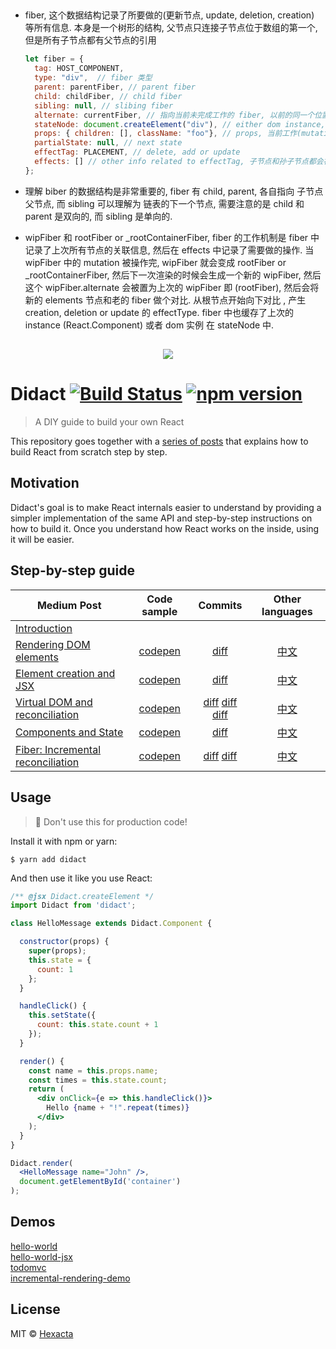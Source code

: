 ##

* fiber, 这个数据结构记录了所要做的(更新节点, update, deletion, creation) 等所有信息. 本身是一个树形的结构, 
  父节点只连接子节点位于数组的第一个, 但是所有子节点都有父节点的引用

  ```js
  let fiber = {
    tag: HOST_COMPONENT,  
    type: "div",  // fiber 类型
    parent: parentFiber, // parent fiber
    child: childFiber, // child fiber
    sibling: null, // slibing fiber
    alternate: currentFiber, // 指向当前未完成工作的 fiber, 以前的同一个位置节点的 fiber, 是为了记录 onUpdate(preProps, nextProps) 的 preProps 用的
    stateNode: document.createElement("div"), // either dom instance, or a (React)class component instance
    props: { children: [], className: "foo"}, // props, 当前工作(mutation) 需要更新的props
    partialState: null, // next state
    effectTag: PLACEMENT, // delete, add or update 
    effects: [] // other info related to effectTag, 子节点和孙子节点都会被pull 上来, 这里边只有root节点会真正用来操作dom, type of `fiber[]`
  };
  ```

* 理解 biber 的数据结构是非常重要的, fiber 有 child, parent, 各自指向 子节点 父节点, 而 sibling 可以理解为
  链表的下一个节点, 需要注意的是 child 和 parent 是双向的, 而 sibling 是单向的.



* wipFiber 和 rootFiber or _rootContainerFiber, fiber 的工作机制是 fiber 中记录了上次所有节点的关联信息, 然后在 effects 中记录了需要做的操作.
  当 wipFiber 中的 mutation 被操作完, wipFiber 就会变成 rootFiber or _rootContainerFiber, 然后下一次渲染的时候会生成一个新的 wipFiber, 然后
  这个 wipFiber.alternate 会被置为上次的 wipFiber 即 (rootFiber), 然后会将新的 elements 节点和老的 fiber 做个对比. 从根节点开始向下对比
  , 产生 creation, deletion or update 的 effectType. fiber 中也缓存了上次的 instance (React.Component) 或者 dom 实例 在 stateNode 中.






##

<p align="center"><img src="https://cloud.githubusercontent.com/assets/1911623/26426031/5176c348-40ad-11e7-9f1a-1e2f8840b562.jpeg"></p>

# Didact [![Build Status](https://travis-ci.org/hexacta/didact.svg?branch=master)](https://travis-ci.org/hexacta/didact) [![npm version](https://img.shields.io/npm/v/didact.svg?style=flat)](https://www.npmjs.com/package/didact)
 
> A DIY guide to build your own React

This repository goes together with a [series of posts](https://engineering.hexacta.com/didact-learning-how-react-works-by-building-it-from-scratch-51007984e5c5) that explains how to build React from scratch step by step.  


## Motivation

Didact's goal is to make React internals easier to understand by providing a simpler implementation of the same API and step-by-step instructions on how to build it. Once you understand how React works on the inside, using it will be easier. 

## Step-by-step guide

| Medium Post | Code sample | Commits | Other languages |
| --- | :---: | :---: | :---: |
| [Introduction](https://engineering.hexacta.com/didact-learning-how-react-works-by-building-it-from-scratch-51007984e5c5) |  |  |  |
| [Rendering DOM elements](https://engineering.hexacta.com/didact-rendering-dom-elements-91c9aa08323b) | [codepen](https://codepen.io/pomber/pen/eWbwBq?editors=0010) | [diff](https://github.com/hexacta/didact/commit/fc4d360d91a1e68f0442d39dbce5b9cca5a08f24) | [中文](https://github.com/chinanf-boy/didact-explain#1-%E6%B8%B2%E6%9F%93dom%E5%85%83%E7%B4%A0) |
| [Element creation and JSX](https://engineering.hexacta.com/didact-element-creation-and-jsx-d05171c55c56) | [codepen](https://codepen.io/pomber/pen/xdmoWE?editors=0010) | [diff](https://github.com/hexacta/didact/commit/15010f8e7b8b54841d1e2dd9eacf7b3c06b1a24b) | [中文](https://github.com/chinanf-boy/didact-explain#2-%E5%85%83%E7%B4%A0%E5%88%9B%E5%BB%BA%E5%92%8Cjsx) |
| [Virtual DOM and reconciliation](https://engineering.hexacta.com/didact-instances-reconciliation-and-virtual-dom-9316d650f1d0) | [codepen](https://codepen.io/pomber/pen/WjLqYW?editors=0010)  | [diff](https://github.com/hexacta/didact/commit/8eb7ffd6f5e210526fb4c274c4f60d609fe2f810) [diff](https://github.com/hexacta/didact/commit/6f5fdb7331ed77ba497fa5917d920eafe1f4c8dc) [diff](https://github.com/hexacta/didact/commit/35619a039d48171a6e6c53bd433ed049f2d718cb) | [中文](https://github.com/chinanf-boy/didact-explain#3-%E5%AE%9E%E4%BE%8B-%E5%AF%B9%E6%AF%94%E5%92%8C%E8%99%9A%E6%8B%9Fdom) |
| [Components and State](https://engineering.hexacta.com/didact-components-and-state-53ab4c900e37) | [codepen](https://codepen.io/pomber/pen/RVqBrx) | [diff](https://github.com/hexacta/didact/commit/2e290ff5c486b8a3f361abcbc6e36e2c21db30b8) | [中文](https://github.com/chinanf-boy/didact-explain#4-%E7%BB%84%E4%BB%B6%E5%92%8C%E7%8A%B6%E6%80%81) |
| [Fiber: Incremental reconciliation](https://engineering.hexacta.com/didact-fiber-incremental-reconciliation-b2fe028dcaec) | [codepen](https://codepen.io/pomber/pen/veVOdd) | [diff](https://github.com/hexacta/didact/commit/6174a2289e69895acd8fc85abdc3aaff1ded9011) [diff](https://github.com/hexacta/didact/commit/accafb81e116a0569f8b7d70e5b233e14af999ad) | [中文](https://github.com/chinanf-boy/didact-explain#5-fibre-%E9%80%92%E5%A2%9E%E5%AF%B9%E6%AF%94) |

## Usage
> 🚧 Don't use this for production code!

Install it with npm or yarn:  

```
$ yarn add didact
```

And then use it like you use React:  

```jsx
/** @jsx Didact.createElement */
import Didact from 'didact';

class HelloMessage extends Didact.Component {

  constructor(props) {
    super(props);
    this.state = {
      count: 1
    };
  }

  handleClick() {
    this.setState({
      count: this.state.count + 1
    });
  }

  render() {
    const name = this.props.name;
    const times = this.state.count;
    return (
      <div onClick={e => this.handleClick()}>
        Hello {name + "!".repeat(times)}
      </div>
    );
  }
}

Didact.render(
  <HelloMessage name="John" />,
  document.getElementById('container')
);
```

## Demos
[hello-world](https://rawgit.com/hexacta/didact/master/examples/hello-world/index.html)  
[hello-world-jsx](https://rawgit.com/hexacta/didact/master/examples/hello-world-jsx/index.html)  
[todomvc](https://didact-todomvc.surge.sh)  
[incremental-rendering-demo](https://pomber.github.io/incremental-rendering-demo/didact.html)

## License

MIT © [Hexacta](https://www.hexacta.com)
